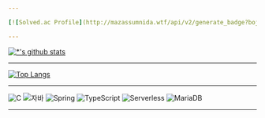 ```yaml
---

[![Solved.ac Profile](http://mazassumnida.wtf/api/v2/generate_badge?boj=thska12)](https://solved.ac/thska12/)

---
```


[![*'s github stats](https://github-readme-stats.vercel.app/api?username=ljwicdi)](https://github.com/ljwicdi)

---

[![Top Langs](https://github-readme-stats.vercel.app/api/top-langs/?username=ljwicdi)](https://github.com/ljwicdi/github-readme-stats)

---

![C](https://img.shields.io/badge/-C-123456?style=flat-square&logo=C&logoColor=black)
![자바](https://img.shields.io/badge/-자바-007396?style=flat&logo=Java&logoColor=ffffff)
![Spring](https://img.shields.io/badge/-Spring-6DB33F?style=for-the-badge&logo=Spring&logoColor=white)
![TypeScript](https://img.shields.io/badge/-TypeScript-3178C6?style=flat-square&logo=TypeScript&logoColor=white)
![Serverless](https://img.shields.io/badge/-Serverless-FD5750?style=flat-square&logo=Serverless&logoColor=magenta)
![MariaDB](https://img.shields.io/badge/-MariaDB-1F305F?style=flat-square&logo=mariadb&logoColor=white)

---
